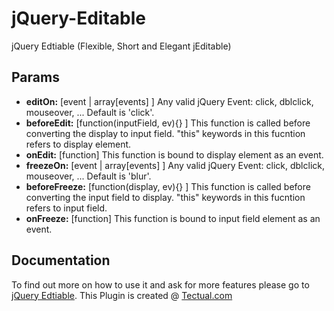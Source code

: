 jQuery-Editable
===============

jQuery Edtiable (Flexible, Short and Elegant jEditable)

Params
-------
* **editOn:** [event | array[events] ] Any valid jQuery Event: click, dblclick, mouseover, ... Default is 'click'.
* **beforeEdit:** [function(inputField, ev){} ] This function is called before converting the display to input field. "this" keywords in this fucntion refers to display element.
* **onEdit:** [function] This function is bound to display element as an event.
* **freezeOn:** [event | array[events] ] Any valid jQuery Event: click, dblclick, mouseover, ... Default is 'blur'.
* **beforeFreeze:** [function(display, ev){} ] This function is called before converting the input field to display. "this" keywords in this fucntion refers to input field.
* **onFreeze:** [function] This function is bound to input field element as an event.

Documentation 
-------
To find out more on how to use it and ask for more features please go to [jQuery Edtiable](http://www.tectual.com.au/posts/7/jQuery-Editable-Plugin-Best-In-Place-Editor-.html). This Plugin is created @ [Tectual.com](http://www.tectual.com.au)